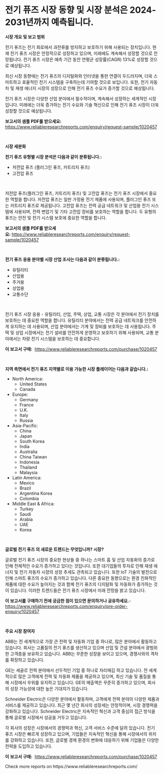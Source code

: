 <p><h1>전기 퓨즈 시장 동향 및 시장 분석은 2024-2031년까지 예측됩니다.</h1></p><p><strong>시장 개요 및 보고 범위</strong></p>
<p><p>전기 퓨즈는 전기 회로에서 과전류를 방지하고 보호하기 위해 사용되는 장치입니다. 현재 전기 퓨즈 시장은 안정적으로 성장하고 있으며, 미래에도 계속해서 성장할 것으로 전망됩니다. 전기 퓨즈 시장은 예측 기간 동안 연평균 성장률(CAGR) 13%로 성장할 것으로 예상됩니다. </p><p>최신 시장 동향에는 전기 퓨즈의 디지털화와 인터넷을 통한 연결이 두드러지며, 더욱 스마트하고 효율적인 전기 시스템을 구축하는데 기여할 것으로 보입니다. 또한, 전기 자동차 및 재생 에너지 시장의 성장으로 인해 전기 퓨즈 수요가 증가할 것으로 예상됩니다.</p><p>전기 퓨즈 시장은 다양한 산업 분야에서 필수적이며, 계속해서 성장하는 세계적인 시장입니다. 미래에는 더욱 증가하는 전기 수요와 기술 혁신으로 인해 전기 퓨즈 시장이 더욱 성장할 것으로 예상됩니다.</p></p>
<p><strong>보고서의 샘플 PDF를 받으세요:</strong> <a href="https://www.reliableresearchreports.com/enquiry/request-sample/1020457">https://www.reliableresearchreports.com/enquiry/request-sample/1020457</a></p>
<p>&nbsp;</p>
<p><strong>시장 세분화</strong></p>
<p><strong>전기 퓨즈 유형별 시장 분석은 다음과 같이 분류됩니다.:</strong></p>
<p><ul><li>저전압 퓨즈 (플러그인 퓨즈, 카트리지 퓨즈)</li><li>고전압 퓨즈</li></ul></p>
<p>&nbsp;</p>
<p><p>저전압 퓨즈(플러그인 퓨즈, 카트리지 퓨즈) 및 고전압 퓨즈는 전기 퓨즈 시장에서 중요한 역할을 합니다. 저전압 퓨즈는 일반 가정용 전기 제품에 사용되며, 플러그인 퓨즈 또는 카트리지 퓨즈로 제공됩니다. 고전압 퓨즈는 전력 공급 네트워크 및 산업용 전기 시스템에 사용되며, 전력 변압기 및 기타 고전압 장비를 보호하는 역할을 합니다. 두 유형의 퓨즈는 안전 및 전기 시스템 보호에 중요한 역할을 합니다.</p></p>
<p><strong>보고서의 샘플 PDF를 받으세요:</strong>&nbsp;<a href="https://www.reliableresearchreports.com/enquiry/request-sample/1020457">https://www.reliableresearchreports.com/enquiry/request-sample/1020457</a></p>
<p>&nbsp;</p>
<p><strong> 전기 퓨즈 응용 분야별 시장 산업 조사는 다음과 같이 분류됩니다.:</strong></p>
<p><ul><li>유틸리티</li><li>산업용</li><li>주거용</li><li>상업용</li><li>교통수단</li></ul></p>
<p>&nbsp;</p>
<p><p>전기 퓨즈 시장 응용 - 유틸리티, 산업, 주택, 상업, 교통 시장은 각 분야에서 전기 장치를 보호하는 데 중요한 역할을 합니다. 유틸리티 분야에서는 전력 공급 네트워크를 안전하게 유지하는 데 사용되며, 산업 분야에서는 기계 및 장비를 보호하는 데 사용됩니다. 주택 및 상업 시장에서는 전기 설비를 안전하게 운영하고 보호하기 위해 사용되며, 교통 분야에서는 차량 전기 시스템을 보호하는 데 중요합니다.</p></p>
<p><strong>이 보고서 구매:</strong>&nbsp; <a href="https://www.reliableresearchreports.com/purchase/1020457">https://www.reliableresearchreports.com/purchase/1020457</a></p>
<p>&nbsp;</p>
<p><strong>지역 측면에서 전기 퓨즈 지역별로 이용 가능한 시장 플레이어는 다음과 같습니다.:</strong></p>
<p><ul>
    <li>
        North America:
        <ul>
            <li>United States</li>
            <li>Canada</li>
        </ul>
    </li>
    <li>
        Europe:
        <ul>
            <li>Germany</li>
            <li>France</li>
            <li>U.K.</li>
            <li>Italy</li>
            <li>Russia</li>
        </ul>
    </li>
    <li>
        Asia-Pacific:
        <ul>
            <li>China</li>
            <li>Japan</li>
            <li>South Korea</li>
            <li>India</li>
            <li>Australia</li>
            <li>China Taiwan</li>
            <li>Indonesia</li>
            <li>Thailand</li>
            <li>Malaysia</li>
        </ul>
    </li>
    <li>
        Latin America:
        <ul>
            <li>Mexico</li>
            <li>Brazil</li>
            <li>Argentina Korea</li>
            <li>Colombia</li>
        </ul>
    </li>
    <li>
        Middle East & Africa:
        <ul>
            <li>Turkey</li>
            <li>Saudi</li>
            <li>Arabia</li>
            <li>UAE</li>
            <li>Korea</li>
        </ul>
    </li>
    </ul></p>
<p>&nbsp;</p>
<p><strong>글로벌 전기 퓨즈 의 새로운 트렌드는 무엇입니까? 시장?</strong></p>
<p><p>글로벌 전기 퓨즈 시장의 중요한 현상들 중 하나는 스마트 홈 및 산업 자동화의 증가로 인해 전체적인 수요가 증가하고 있다는 것입니다. 또한 대기업들의 투자로 인해 재생 에너지 및 전기 자동차 시장의 성장 추세도 관측되고 있습니다. 또한 IoT 기술의 발전으로 인해 스마트 퓨즈의 수요가 증가하고 있습니다. 다른 중요한 동향으로는 환경 친화적인 제품에 대한 수요가 높아지는 것과 함께 전기 퓨즈의 디지턈화 및 자동화가 증가하는 것이 있습니다. 이러한 트렌드들은 전기 퓨즈 시장에서 미래 전망을 밝고 있습니다.</p></p>
<p><strong>이 보고서를 구매하기 전에 궁금한 점이 있으면 문의하거나 공유하세요.</strong>- <a href="https://www.reliableresearchreports.com/enquiry/pre-order-enquiry/1020457">https://www.reliableresearchreports.com/enquiry/pre-order-enquiry/1020457</a></p>
<p>&nbsp;</p>
<p><strong>주요 시장 참여자</strong></p>
<p><p>ABB는 전 세계적으로 가장 큰 전력 및 자동화 기업 중 하나로, 많은 분야에서 활동하고 있습니다. 회사는 고품질의 전기 퓨즈를 생산하고 있으며 산업 및 건설 분야에서 광범위한 고객층을 보유하고 있습니다. ABB는 꾸준한 성장을 보이고 있으며, 경쟁사와의 격차를 확장하고 있습니다.</p><p>GE는 세골르 전력 분야에서 선두적인 기업 중 하나로 자리매김 하고 있습니다. 전 세계적으로 많은 고객에게 전력 및 자동화 제품을 제공하고 있으며, 최신 기술 및 품질을 통해 시장에서 우위를 유지하고 있습니다. GE의 매출액은 꾸준히 증가하고 있으며, 회사의 성장 가능성에 대한 높은 기대치가 있습니다.</p><p>Schneider Electric은 다양한 분야에서 활동하며, 고객에게 전력 분야의 다양한 제품과 서비스를 제공하고 있습니다. 최근 몇 년간 회사의 성장세는 안정적이며, 시장 경쟁력을 강화하고 있습니다. Schneider Electric은 지속적인 혁신과 고객 중심의 접근 방식을 통해 글로벌 시장에서 성공을 거두고 있습니다.</p><p>각 회사의 성장은 시장에서의 경쟁력과 혁신, 고객 서비스 수준에 달려 있습니다. 전기 퓨즈 시장은 빠르게 성장하고 있으며, 기업들은 지속적인 혁신을 통해 시장에서의 위치를 강화하고 있습니다. 또한, 글로벌 경제 환경의 변화에 대응하기 위해 기업들은 다양한 전략을 도입하고 있습니다.</p></p>
<p><strong>이 보고서 구매:</strong>&nbsp;&nbsp;<a href="https://www.reliableresearchreports.com/purchase/1020457">https://www.reliableresearchreports.com/purchase/1020457</a></p>
<p>Check more reports on https://www.reliableresearchreports.com/</p>
